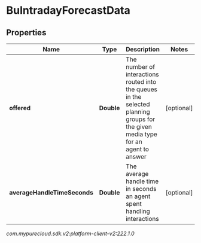 # BuIntradayForecastData


## Properties

| Name | Type | Description | Notes |
| ------------ | ------------- | ------------- | ------------- |
| **offered** | **Double** | The number of interactions routed into the queues in the selected planning groups for the given media type for an agent to answer |  [optional] |
| **averageHandleTimeSeconds** | **Double** | The average handle time in seconds an agent spent handling interactions |  [optional] |




_com.mypurecloud.sdk.v2:platform-client-v2:222.1.0_
